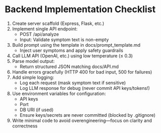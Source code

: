 # Backend Implementation Checklist

1. Create server scaffold (Express, Flask, etc.)
2. Implement single API endpoint:
   - POST /api/analyze
   - Input: Validate symptom text is non-empty
3. Build prompt using the template in docs/prompt_template.md
   - Inject user symptoms and apply safety guardrails
4. Call LLM API (OpenAI, etc.) using low temperature (≤ 0.3)
5. Parse model output:
   - Return structured JSON matching docs/API.md
6. Handle errors gracefully (HTTP 400 for bad input, 500 for failures)
7. Add simple logging:
   - Log each request (mask symptom text if sensitive)
   - Log LLM response for debug (never commit API keys/tokens!)
8. Use environment variables for configuration:
   - API keys
   - Port
   - DB URI (if used)
   - Ensure keys/secrets are never committed (blocked by .gitignore)
9. Write minimal code to avoid overengineering—focus on clarity and correctness
